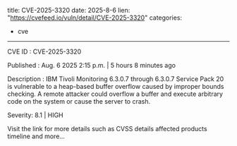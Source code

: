  
title: CVE-2025-3320
date: 2025-8-6
lien: "https://cvefeed.io/vuln/detail/CVE-2025-3320"
categories:
  - cve
---

CVE ID : CVE-2025-3320

Published :  Aug. 6
2025
2:15 p.m. | 5 hours
8 minutes ago

Description : IBM Tivoli Monitoring 6.3.0.7 through 6.3.0.7 Service Pack 20 is vulnerable to a heap-based buffer overflow
caused by improper bounds checking. A remote attacker could overflow a buffer and execute arbitrary code on the system or cause the server to crash.

Severity: 8.1 | HIGH

Visit the link for more details
such as CVSS details
affected products
timeline
and more...
